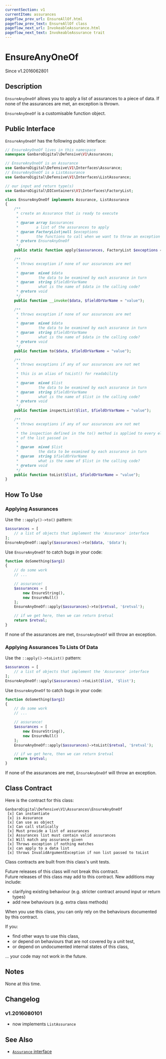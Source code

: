 ```yaml
---
currentSection: v1
currentItem: assurances
pageflow_prev_url: EnsureAllOf.html
pageflow_prev_text: EnsureAllOf class
pageflow_next_url: InvokeableAssurance.html
pageflow_next_text: InvokeableAssurance trait
---
```


# EnsureAnyOneOf

<div class="callout info" markdown="1">
Since v1.2016062801
</div>

## Description

`EnsureAnyOneOf` allows you to apply a list of assurances to a piece of data. If none of the assurances are met, an exception is thrown.

`EnsureAnyOneOf` is a customisable function object.

## Public Interface

`EnsureAnyOneOf` has the following public interface:

```php
// EnsureAnyOneOf lives in this namespace
namespace GanbaroDigital\Defensive\V1\Assurances;

// EnsureAnyOneOf is an Assurance
use GanbaroDigital\Defensive\V1\Interfaces\Assurance;
// EnsureAnyOneOf is a ListAssurance
use GanbaroDigital\Defensive\V1\Interfaces\ListAssurance;

// our input and return type(s)
use GanbaroDigital\DIContainers\V1\Interfaces\FactoryList;

class EnsureAnyOneOf implements Assurance, ListAssurance
{
    /**
     * create an Assurance that is ready to execute
     *
     * @param array $assurances
     *        a list of the assurances to apply
     * @param FactoryList|null $exceptions
     *        the functions to call when we want to throw an exception
     * @return EnsureAnyOneOf
     */
    public static function apply($assurances, FactoryList $exceptions = null);

    /**
     * throws exception if none of our assurances are met
     *
     * @param  mixed $data
     *         the data to be examined by each assurance in turn
     * @param  string $fieldOrVarName
     *         what is the name of $data in the calling code?
     * @return void
     */
    public function __invoke($data, $fieldOrVarName = "value");

    /**
     * throws exception if none of our assurances are met
     *
     * @param  mixed $data
     *         the data to be examined by each assurance in turn
     * @param  string $fieldOrVarName
     *         what is the name of $data in the calling code?
     * @return void
     */
    public function to($data, $fieldOrVarName = "value");

    /**
     * throws exceptions if any of our assurances are not met
     *
     * this is an alias of toList() for readability
     *
     * @param  mixed $list
     *         the data to be examined by each assurance in turn
     * @param  string $fieldOrVarName
     *         what is the name of $list in the calling code?
     * @return void
     */
    public function inspectList($list, $fieldOrVarName = "value");

    /**
     * throws exceptions if any of our assurances are not met
     *
     * the inspection defined in the to() method is applied to every element
     * of the list passed in
     *
     * @param  mixed $list
     *         the data to be examined by each assurance in turn
     * @param  string $fieldOrVarName
     *         what is the name of $list in the calling code?
     * @return void
     */
    public function toList($list, $fieldOrVarName = "value");
}
```

## How To Use

### Applying Assurances

Use the `::apply()->to()` pattern:

```php
$assurances = [
    // a list of objects that implement the 'Assurance' interface
];
EnsureAnyOneOf::apply($assurances)->to($data, '$data');
```

Use `EnsureAnyOneOf` to catch bugs in your code:

```php
function doSomething($arg1)
{
    // do some work
    // ...

    // assurance!
    $assurances = [
        new EnsureString(),
        new EnsureNull()
    ];
    EnsureAnyOneOf::apply($assurances)->to($retval, '$retval');

    // if we get here, then we can return $retval
    return $retval;
}
```

If none of the assurances are met, `EnsureAnyOneOf` will throw an exception.

### Applying Assurances To Lists Of Data

Use the `::apply()->toList()` pattern:

```php
$assurances = [
    // a list of objects that implement the 'Assurance' interface
];
EnsureAnyOneOf::apply($assurances)->toList($list, '$list');
```

Use `EnsureAnyOneOf` to catch bugs in your code:

```php
function doSomething($arg1)
{
    // do some work
    // ...

    // assurance!
    $assurances = [
        new EnsureString(),
        new EnsureNull()
    ];
    EnsureAnyOneOf::apply($assurances)->toList($retval, '$retval');

    // if we get here, then we can return $retval
    return $retval;
}
```

If none of the assurances are met, `EnsureAnyOneOf` will throw an exception.

## Class Contract

Here is the contract for this class:

    GanbaroDigital\Defensive\V1\Assurances\EnsureAnyOneOf
     [x] Can instantiate
     [x] is Assurance
     [x] Can use as object
     [x] Can call statically
     [x] Must provide a list of assurances
     [x] Assurances list must contain valid assurances
     [x] Will match any assurance given
     [x] Throws exception if nothing matches
     [x] can apply to a data list
     [x] throws InvalidArgumentException if non list passed to toList

Class contracts are built from this class's unit tests.

<div class="callout success">
Future releases of this class will not break this contract.
</div>

<div class="callout info" markdown="1">
Future releases of this class may add to this contract. New additions may include:

* clarifying existing behaviour (e.g. stricter contract around input or return types)
* add new behaviours (e.g. extra class methods)
</div>

<div class="callout warning" markdown="1">
When you use this class, you can only rely on the behaviours documented by this contract.

If you:

* find other ways to use this class,
* or depend on behaviours that are not covered by a unit test,
* or depend on undocumented internal states of this class,

... your code may not work in the future.
</div>

## Notes

None at this time.

## Changelog

### v1.2016080101

* now implements `ListAssurance`

## See Also

* [`Assurance` interface](../Interfaces/Assurance.html)
